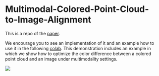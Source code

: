 # Multimodal-Colored-Point-Cloud-to-Image-Alignment

This is a repo of the [paper](https://openaccess.thecvf.com/content/CVPR2022/html/Rotstein_Multimodal_Colored_Point_Cloud_to_Image_Alignment_CVPR_2022_paper.html).

We encourage you to see an implementation of it and an example how to use it in the following [colab](https://colab.research.google.com/drive/1M_FX4BNDZdSvyzG-htjs-g_IlSvn1mwM#scrollTo=D9dS327Qjef_).
This demonstration includes an example in which we show how to optimize the color difference between a colored point cloud and an image under multimodality settings.

![](https://drive.google.com/uc?export=view&id=100in8Tn2bvdf7eNVDa0Y4hkcUPHuQJgD)
